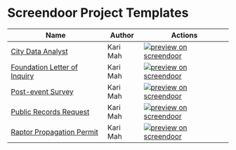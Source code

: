 Screendoor Project Templates
============================

| Name | Author | Actions |
| --- | --- | --- |
| [City Data Analyst](https://github.com/dobtco/screendoor-project-templates/blob/master/city_data_analyst.yml) | Kari Mah | [![preview on screendoor]](https://screendoor.dobt.co/preview_template?url=https://github.com/dobtco/screendoor-project-templates/blob/master/city_data_analyst.yml) |
| [Foundation Letter of Inquiry](https://github.com/dobtco/screendoor-project-templates/blob/master/foundation_letter_of_inquiry.yml) | Kari Mah | [![preview on screendoor]](https://screendoor.dobt.co/preview_template?url=https://github.com/dobtco/screendoor-project-templates/blob/master/foundation_letter_of_inquiry.yml) |
| [Post-event Survey](https://github.com/dobtco/screendoor-project-templates/blob/master/post_event_survey.yml) | Kari Mah | [![preview on screendoor]](https://screendoor.dobt.co/preview_template?url=https://github.com/dobtco/screendoor-project-templates/blob/master/post_event_survey.yml) |
| [Public Records Request](https://github.com/dobtco/screendoor-project-templates/blob/master/public_records_request.yml) | Kari Mah | [![preview on screendoor]](https://screendoor.dobt.co/preview_template?url=https://github.com/dobtco/screendoor-project-templates/blob/master/public_records_request.yml) |
| [Raptor Propagation Permit](https://github.com/dobtco/screendoor-project-templates/blob/master/raptor_propagation_permit.yml) | Kari Mah | [![preview on screendoor]](https://screendoor.dobt.co/preview_template?url=https://github.com/dobtco/screendoor-project-templates/blob/master/raptor_propagation_permit.yml) |

[preview on screendoor]: http://dobt-misc.s3.amazonaws.com/static/previewtemplate.png
